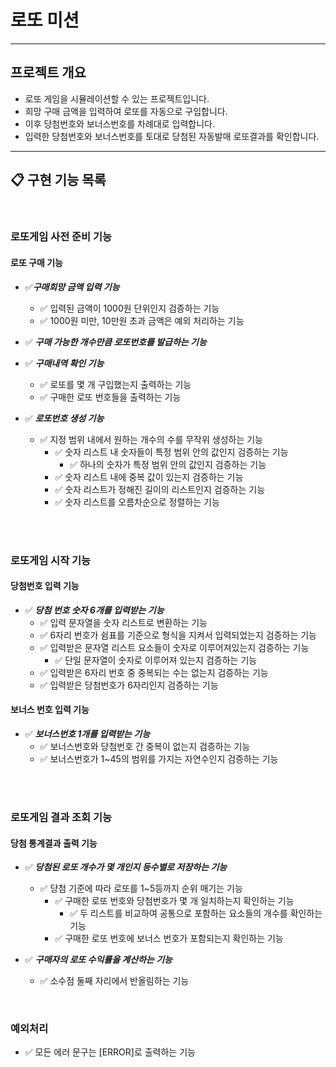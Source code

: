 # 로또 미션

---

## 프로젝트 개요
- 로또 게임을 시뮬레이션할 수 있는 프로젝트입니다.
- 희망 구매 금액을 입력하여 로또를 자동으로 구입합니다.
- 이후 당첨번호와 보너스번호를 차례대로 입력합니다.
- 입력한 당첨번호와 보너스번호를 토대로 당첨된 자동발매 로또결과를 확인합니다.

---

## 📋 구현 기능 목록

<br/>

### 로또게임 사전 준비 기능
#### 로또 구매 기능
- ✅***구매희망 금액 입력 기능***
  - ✅ 입력된 금액이 1000원 단위인지 검증하는 기능
  - ✅ 1000원 미만, 10만원 초과 금액은 예외 처리하는 기능


- ✅ ***구매 가능한 개수만큼 로또번호를 발급하는 기능***


- ✅ ***구매내역 확인 기능***
  - ✅ 로또를 몇 개 구입했는지 출력하는 기능
  - ✅ 구매한 로또 번호들을 출력하는 기능


- ✅ ***로또번호 생성 기능***
  - ✅ 지정 범위 내에서 원하는 개수의 수를 무작위 생성하는 기능
    - ✅ 숫자 리스트 내 숫자들이 특정 범위 안의 값인지 검증하는 기능
      - ✅ 하나의 숫자가 특정 범위 안의 값인지 검증하는 기능
    - ✅ 숫자 리스트 내에 중복 값이 있는지 검증하는 기능
    - ✅ 숫자 리스트가 정해진 길이의 리스트인지 검증하는 기능
    - ✅ 숫자 리스트를 오름차순으로 정렬하는 기능

<br/><br/>

### 로또게임 시작 기능
#### 당첨번호 입력 기능
- ✅ ***당첨 번호 숫자 6개를 입력받는 기능***
  - ✅ 입력 문자열을 숫자 리스트로 변환하는 기능
  - ✅ 6자리 번호가 쉼표를 기준으로 형식을 지켜서 입력되었는지 검증하는 기능
  - ✅ 입력받은 문자열 리스트 요소들이 숫자로 이루어져있는지 검증하는 기능
    - ✅ 단일 문자열이 숫자로 이루어져 있는지 검증하는 기능
  - ✅ 입력받은 6자리 번호 중 중복되는 수는 없는지 검증하는 기능
  - ✅ 입력받은 당첨번호가 6자리인지 검증하는 기능

#### 보너스 번호 입력 기능
- ✅ ***보너스번호 1개를 입력받는 기능***
  - ✅ 보너스번호와 당첨번호 간 중복이 없는지 검증하는 기능
  - ✅ 보너스번호가 1~45의 범위를 가지는 자연수인지 검증하는 기능

<br/><br/>

### 로또게임 결과 조회 기능
#### 당첨 통계결과 출력 기능
- ✅ ***당첨된 로또 개수가 몇 개인지 등수별로 저장하는 기능***
  - ✅ 당첨 기준에 따라 로또를 1~5등까지 순위 매기는 기능
    - ✅ 구매한 로또 번호와 당첨번호가 몇 개 일치하는지 확인하는 기능
      - ✅ 두 리스트를 비교하여 공통으로 포함하는 요소들의 개수를 확인하는 기능
    - ✅ 구매한 로또 번호에 보너스 번호가 포함되는지 확인하는 기능


- ✅ ***구매자의 로또 수익률을 계산하는 기능***
  - ✅ 소수점 둘째 자리에서 반올림하는 기능

<br/>

### 예외처리
- ✅ 모든 에러 문구는 [ERROR]로 출력하는 기능
